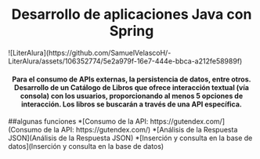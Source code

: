 <h1 align="center"> 
  Desarrollo de aplicaciones Java con Spring
</h1>
![LiterAlura](https://github.com/SamuelVelascoH/-LiterAlura/assets/106352774/5e2a979f-16e7-444e-bbca-a212fe58989f)
<h4 align="center"> 
Para el consumo de APIs externas, la persistencia de datos, entre otros.
Desarrollo de un Catálogo de Libros que ofrece interacción textual (vía consola) con los usuarios, 
proporcionando al menos 5 opciones de interacción. Los libros se buscarán a través de una API específica.
</h4>
##algunas funciones 
*[Consumo de la API: https://gutendex.com/](Consumo de la API: https://gutendex.com/)
*[Análisis de la Respuesta JSON](Análisis de la Respuesta JSON)
*[Inserción y consulta en la base de datos](Inserción y consulta en la base de datos)
